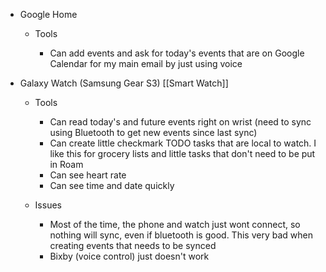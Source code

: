   * Google Home

    * Tools

      * Can add events and ask for today's events that are on Google Calendar for my main email by just using voice

  * Galaxy Watch (Samsung Gear S3) [[Smart Watch]]
    * Tools

      * Can read today's and future events right on wrist (need to sync using Bluetooth to get new events since last sync)
      * Can create little checkmark TODO tasks that are local to watch. I like this for grocery lists and little tasks that don't need to be put in Roam
      * Can see heart rate
      * Can see time and date quickly
    * Issues
      * Most of the time, the phone and watch just wont connect, so nothing will sync, even if bluetooth is good. This very bad when creating events that needs to be synced
      * Bixby (voice control) just doesn't work